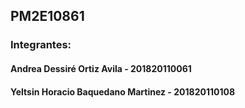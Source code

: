 ## PM2E10861
### Integrantes:
#### Andrea Dessiré Ortiz Avila - 201820110061
#### Yeltsin Horacio Baquedano Martinez - 201820110108
